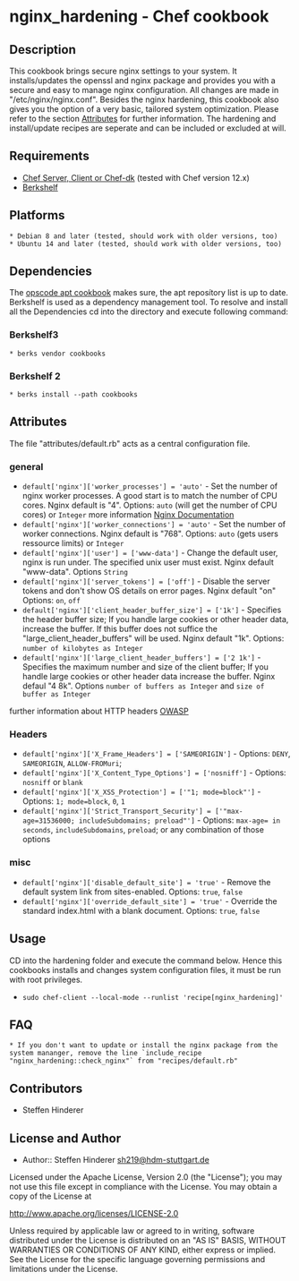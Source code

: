 # nginx_hardening - Chef cookbook

## Description
This cookbook brings secure nginx settings to your system. It installs/updates the openssl and nginx package and provides you with a secure and easy to manage nginx configuration. 
All changes are made in "/etc/nginx/nginx.conf". Besides the nginx hardening, this cookbook also gives you the option of a very basic, tailored system optimization. 
Please refer to the section [Attributes](#Attributes) for further information. The hardening and install/update recipes are seperate and can be included or excluded at will.

## Requirements
* [Chef Server, Client or Chef-dk](https://www.chef.io) (tested with Chef version 12.x)
* [Berkshelf](http://berkshelf.com/)

## Platforms 
    * Debian 8 and later (tested, should work with older versions, too)
    * Ubuntu 14 and later (tested, should work with older versions, too)
    
## Dependencies
The [opscode apt cookbook](https://github.com/opscode-cookbooks/apt) makes sure, the apt reposítory list is up to date. 
Berkshelf is used as a dependency management tool. To resolve and install all the Dependencies cd into the directory and execute following command:

### Berkshelf3
    * berks vendor cookbooks

### Berkshelf 2
    * berks install --path cookbooks

## Attributes
The file "attributes/default.rb" acts as a central configuration file.

### general
* `default['nginx']['worker_processes'] = 'auto'` - Set the number of nginx worker processes. A good start is to match the number of CPU cores. Nginx default is "4". Options: `auto` (will get the number of CPU cores) or `Integer` more information [Nginx Documentation](http://nginx.org/en/docs/ngx_core_module.html#worker_processes)
* `default['nginx']['worker_connections'] = 'auto'` - Set the number of worker connections. Nginx default is "768". Options: `auto` (gets users ressource limits) or `Integer`
* `default['nginx']['user'] = ['www-data']` - Change the default user, nginx is run under. The specified unix user must exist. Nginx default "www-data". Options `String`
* `default['nginx']['server_tokens'] = ['off']` - Disable the server tokens and don't show OS details on error pages. Nginx default "on" Options: `on`, `off`
* `default['nginx']['client_header_buffer_size'] = ['1k']` - Specifies the header buffer size; If you handle large cookies or other header data, increase the buffer. If this buffer does not suffice the "large_client_header_buffers" will be used. Nginx default "1k". Options: `number of kilobytes as Integer`
* `default['nginx']['large_client_header_buffers'] = ['2 1k']` - Specifies the maximum number and size of the client buffer; If you handle large cookies or other header data increase the buffer. Nginx defaul "4 8k". Options `number of buffers as Integer` and `size of buffer as Integer`

further information about HTTP headers [OWASP](https://www.owasp.org/index.php/List_of_useful_HTTP_headers)

### Headers
* `default['nginx']['X_Frame_Headers'] = ['SAMEORIGIN']` - Options: `DENY`, `SAMEORIGIN`, `ALLOW-FROMuri`; 
* `default['nginx']['X_Content_Type_Options'] = ['nosniff']` - Options: `nosniff` or  `blank`
* `default['nginx']['X_XSS_Protection'] = ['"1; mode=block"']` - Options: `1; mode=block`, `0`, `1`
* `default['nginx']['Strict_Transport_Security'] = ['"max-age=31536000; includeSubdomains; preload"']` - Options: `max-age= in seconds`, `includeSubdomains`, `preload`; or any combination of those options
                                                        
### misc
* `default['nginx']['disable_default_site'] = 'true'` - Remove the default system link from sites-enabled. Options: `true`, `false`                                                     
* `default['nginx']['override_default_site'] = 'true'` - Override the standard index.html with a blank document. Options: `true`, `false`


## Usage
CD into the hardening folder and execute the command below. Hence this cookbooks installs and changes system configuration files, it must be run with root privileges.

* `sudo chef-client --local-mode --runlist 'recipe[nginx_hardening]'`

## FAQ
	* If you don't want to update or install the nginx package from the system mananger, remove the line `include_recipe "nginx_hardening::check_nginx"` from "recipes/default.rb"

## Contributors
* Steffen Hinderer


## License and Author
 * Author:: Steffen Hinderer sh219@hdm-stuttgart.de
 
Licensed under the Apache License, Version 2.0 (the "License"); you may not use this file except in compliance with the License. You may obtain a copy of the License at

http://www.apache.org/licenses/LICENSE-2.0

Unless required by applicable law or agreed to in writing, software distributed under the License is distributed on an "AS IS" BASIS, WITHOUT WARRANTIES OR CONDITIONS OF ANY KIND, either express or implied. See the License for the specific language governing permissions and limitations under the License.
